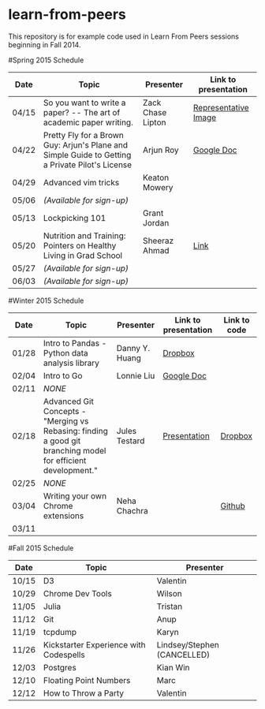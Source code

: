 learn-from-peers
================

This repository is for example code used in Learn From Peers sessions beginning in Fall 2014.

#Spring 2015 Schedule

Date  |     Topic     | Presenter | Link to presentation
----  | ------------- | --------- | --------------------
04/15 | So you want to write a paper? -- The art of academic paper writing. | Zack Chase Lipton | [Representative Image](http://imgur.com/V67ACBD)
04/22 | Pretty Fly for a Brown Guy: Arjun's Plane and Simple Guide to Getting a Private Pilot's License | Arjun Roy  | [Google Doc](https://docs.google.com/a/eng.ucsd.edu/presentation/d/1ui13ZXIGaB_ubXAa4GRunSu8ggsmje9CfEW1xaHbtTM/edit?usp=sharing)
04/29 | Advanced vim tricks  | Keaton Mowery       
05/06 | *(Available for sign-up)*
05/13 | Lockpicking 101      | Grant Jordan        
05/20 | Nutrition and Training: Pointers on Healthy Living in Grad School   | Sheeraz Ahmad | [Link](http://pastebin.com/raw.php?i=FtA7r2xS  )
05/27 | *(Available for sign-up)*
06/03 | *(Available for sign-up)*    

#Winter 2015 Schedule

Date  |     Topic     | Presenter | Link to presentation | Link to code
----  | ------------- | --------- | -------------------- | ------------
01/28 | Intro to Pandas - Python data analysis library | Danny Y. Huang |  [Dropbox](https://www.dropbox.com/s/ulc3es8dzz3nyqx/learn-from-peers.pdf?dl=0) |
02/04 | Intro to Go | Lonnie Liu  | [Google Doc](https://docs.google.com/presentation/d/1vBm738XIibX7vlT4f1hedZGEg3UKCoA1UCArHJZpE00/edit?usp=sharing)
02/11 | *NONE*
02/18 | Advanced Git Concepts - "Merging vs Rebasing: finding a good git branching model for efficient development."  | Jules Testard | [Presentation](https://speakerdeck.com/lemiorhan/git-branching-model-for-efficient-development) | [Dropbox](https://www.dropbox.com/sh/fkwds1e8x5bscz1/AABdzovh5LWIQ4TDag87uqTua?dl=0)
02/25 | *NONE*
03/04 | Writing your own Chrome extensions  | Neha Chachra  |      | [Github](https://github.com/nchachra/etymole)
03/11 |

#Fall 2015 Schedule

Date  |     Topic     | Presenter 
----  | ------------- | --------- 
10/15 |      D3       | Valentin  
10/29 | Chrome Dev Tools | Wilson 
11/05 |     Julia     |  Tristan  
11/12 |      Git      |   Anup    
11/19 |    tcpdump    |   Karyn   
11/26 | Kickstarter Experience with Codespells | Lindsey/Stephen (CANCELLED)
12/03 |    Postgres   |   Kian Win
12/10 | Floating Point Numbers | Marc
12/12 | How to Throw a Party | Valentin

